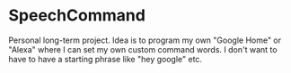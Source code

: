 # SpeechCommand


Personal long-term project. Idea is to program my own "Google Home" or "Alexa" where I can set my own custom command words. 
I don't want to have to have a starting phrase like "hey google" etc.
